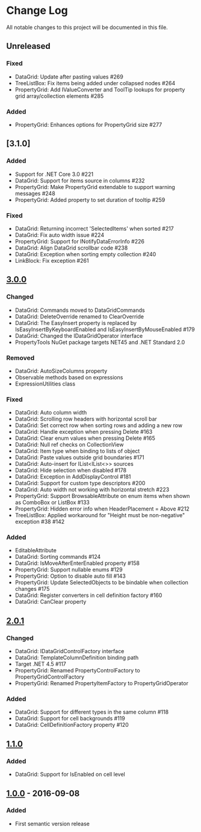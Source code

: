 # Change Log
All notable changes to this project will be documented in this file.

## Unreleased
### Fixed
- DataGrid: Update after pasting values #269
- TreeListBox: Fix items being added under collapsed nodes #264
- PropertyGrid: Add IValueConverter and ToolTip lookups for property grid array/collection elements #285

### Added
- PropertyGrid: Enhances options for PropertyGrid size #277

## [3.1.0]
### Added
- Support for .NET Core 3.0 #221
- DataGrid: Support for items source in columns #232
- PropertyGrid: Make PropertyGrid extendable to support warning messages #248
- PropertyGrid: Added property to set duration of tooltip #259

### Fixed
- DataGrid: Returning incorrect 'SelectedItems' when sorted #217
- DataGrid: Fix auto width issue #224
- PropertyGrid: Support for INotifyDataErrorInfo #226
- DataGrid: Align DataGrid scrollbar code #238
- DataGrid: Exception when sorting empty collection #240
- LinkBlock: Fix exception #261

## [3.0.0]
### Changed
- DataGrid: Commands moved to DataGridCommands
- DataGrid: DeleteOverride renamed to ClearOverride
- DataGrid: The EasyInsert property is replaced by IsEasyInsertByKeyboardEnabled and IsEasyInsertByMouseEnabled #179
- DataGrid: Changed the IDataGridOperator interface
- PropertyTools NuGet package targets NET45 and .NET Standard 2.0

### Removed
- DataGrid: AutoSizeColumns property
- Observable methods based on expressions
- ExpressionUtilities class

### Fixed
- DataGrid: Auto column width
- DataGrid: Scrolling row headers with horizontal scroll bar
- DataGrid: Set correct row when sorting rows and adding a new row 
- DataGrid: Handle exception when pressing Delete #163
- DataGrid: Clear enum values when pressing Delete #165
- DataGrid: Null ref checks on CollectionView
- DataGrid: Item type when binding to lists of object
- DataGrid: Paste values outside grid boundaries #171
- DataGrid: Auto-insert for IList<IList<>> sources
- DataGrid: Hide selection when disabled #178
- DataGrid: Exception in AddDisplayControl #181
- DataGrid: Support for custom type descriptors #200
- DataGrid: Auto width not working with horizontal stretch #223
- PropertyGrid: Support BrowsableAttribute on enum items when shown as ComboBox or ListBox #133
- PropertyGrid: Hidden error info when HeaderPlacement = Above #212
- TreeListBox: Applied workaround for "Height must be non-negative" exception #38 #142

### Added
- EditableAttribute
- DataGrid: Sorting commands #124
- DataGrid: IsMoveAfterEnterEnabled property #158
- PropertyGrid: Support nullable enums #129
- PropertyGrid: Option to disable auto fill #143
- PropertyGrid: Update SelectedObjects to be bindable when collection changes #175
- DataGrid: Register converters in cell definition factory #160
- DataGrid: CanClear property

## [2.0.1]
### Changed
- DataGrid: IDataGridControlFactory interface
- DataGrid: TemplateColumnDefinition binding path
- Target .NET 4.5 #117
- PropertyGrid: Renamed PropertyControlFactory to PropertyGridControlFactory
- PropertyGrid: Renamed PropertyItemFactory to PropertyGridOperator

### Added
- DataGrid: Support for different types in the same column #118
- DataGrid: Support for cell backgrounds #119
- DataGrid: CellDefinitionFactory property #120

## [1.1.0]
### Added
- DataGrid: Support for IsEnabled on cell level

## [1.0.0] - 2016-09-08
### Added
- First semantic version release

[Unreleased]: https://github.com/PropertyTools/PropertyTools/compare/v3.0.0...HEAD
[3.0.0]: https://github.com/PropertyTools/PropertyTools/compare/v3.0.0...v2.0.1
[2.0.1]: https://github.com/PropertyTools/PropertyTools/compare/v2.0.1...v1.1.0
[1.1.0]: https://github.com/PropertyTools/PropertyTools/compare/v1.0.0...v1.1.0
[1.0.0]: https://github.com/PropertyTools/PropertyTools/compare/v0.1.0...v1.0.0
